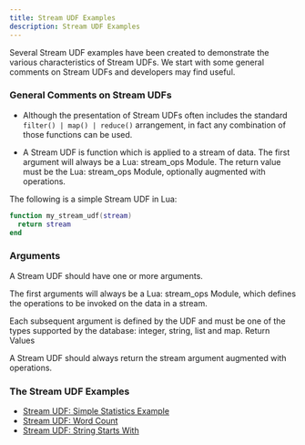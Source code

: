```yaml
---
title: Stream UDF Examples
description: Stream UDF Examples
---
```


Several Stream UDF examples have been created to
demonstrate the various characteristics of Stream UDFs.
We start with some general comments on Stream UDFs and developers may find useful.

### General Comments on Stream UDFs

* Although the presentation of Stream UDFs often includes the standard `filter() | map() | reduce()` arrangement, in fact any combination of those functions can be used.

* A Stream UDF is function which is applied to a stream of data.
 The first argument will always be a Lua: stream_ops Module.
The return value must be the Lua: stream_ops Module, optionally augmented with operations.

The following is a simple Stream UDF in Lua:

```lua
function my_stream_udf(stream)
  return stream
end
```

### Arguments

A Stream UDF should have one or more arguments.

The first arguments will always be a Lua: stream\_ops Module, which defines the operations to be invoked on the data in a stream.

Each subsequent argument is defined by the UDF and must be one of the types supported by the database: integer, string, list and map.
Return Values

A Stream UDF should always return the stream argument augmented with operations.

### The Stream UDF Examples

* [Stream UDF: Simple Statistics Example](/docs/udf/examples/stream_udf_stats.html)
* [Stream UDF: Word Count](/docs/udf/examples/stream_udf_word_count.html)
* [Stream UDF: String Starts With](/docs/udf/examples/stream_udf_starts_with.html)
